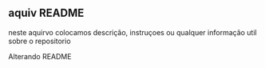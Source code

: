## **aquiv README**
neste aquirvo colocamos descrição, instruçoes ou qualquer
 informação util sobre o repositorio  

 Alterando README